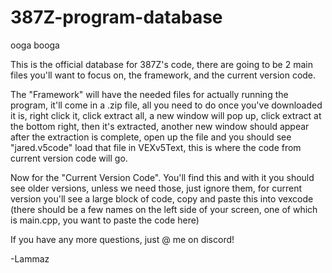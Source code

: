 # 387Z-program-database
ooga booga

This is the official database for 387Z's code, there are going to be 2 main files you'll want to focus on, the framework, and the current version code.

The "Framework" will have the needed files for actually running the program, it'll come in a .zip file, all you need to do once you've downloaded it is, right click it, click extract all, a new window will pop up, click extract at the bottom right, then it's extracted, another new window should appear after the extraction is complete, open up the file and you should see "jared.v5code" load that file in VEXv5Text, this is where the code from current version code will go.

Now for the "Current Version Code". You'll find this and with it you should see older versions, unless we need those, just ignore them, for current version you'll see a large block of code, copy and paste this into vexcode (there should be a few names on the left side of your screen, one of which is main.cpp, you want to paste the code here)

If you have any more questions, just @ me on discord!

-Lammaz
